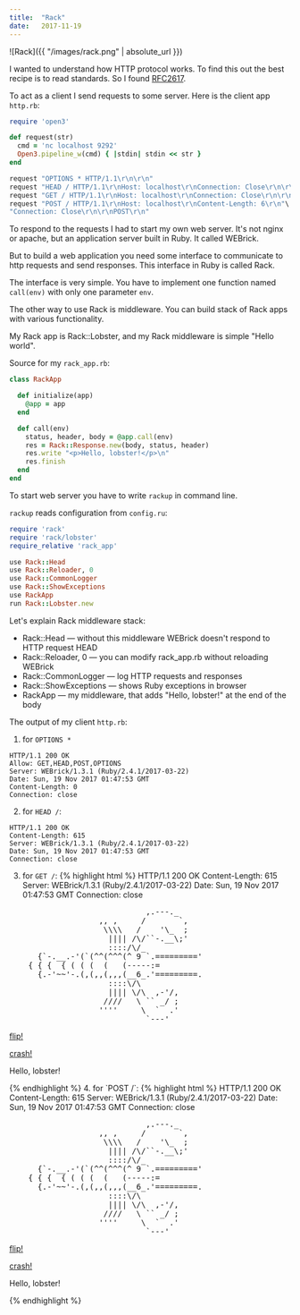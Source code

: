 ```yaml
---
title:  "Rack"
date:   2017-11-19
---
```

![Rack]({{ "/images/rack.png" | absolute_url }})

I wanted to understand how HTTP protocol works.
To find this out the best recipe is to read standards.
So I found [RFC2617][RFC2617].

To act as a client I send requests to some server.
Here is the client app `http.rb`:
```ruby
require 'open3'

def request(str)
  cmd = 'nc localhost 9292'
  Open3.pipeline_w(cmd) { |stdin| stdin << str }
end

request "OPTIONS * HTTP/1.1\r\n\r\n"
request "HEAD / HTTP/1.1\r\nHost: localhost\r\nConnection: Close\r\n\r\n"
request "GET / HTTP/1.1\r\nHost: localhost\r\nConnection: Close\r\n\r\n"
request "POST / HTTP/1.1\r\nHost: localhost\r\nContent-Length: 6\r\n"\
"Connection: Close\r\n\r\nPOST\r\n"
```

To respond to the requests I had to start my own web server.
It's not nginx or apache, but an application server built in Ruby.
It called WEBrick.

But to build a web application you need some interface to communicate to http requests and send responses.
This interface in Ruby is called Rack. 

The interface is very simple.
You have to implement one function named `call(env)` with only one parameter `env`.

The other way to use Rack is middleware. You can build stack of Rack apps with various functionality.

My Rack app is Rack::Lobster, and my Rack middleware is simple "Hello world".

Source for my `rack_app.rb`:
```ruby
class RackApp

  def initialize(app)
    @app = app
  end

  def call(env)
    status, header, body = @app.call(env)
    res = Rack::Response.new(body, status, header)
    res.write "<p>Hello, lobster!</p>\n"
    res.finish
  end
end
```

To start web server you have to write `rackup` in command line.

`rackup` reads configuration from `config.ru`:
```ruby
require 'rack'
require 'rack/lobster'
require_relative 'rack_app'

use Rack::Head
use Rack::Reloader, 0
use Rack::CommonLogger
use Rack::ShowExceptions
use RackApp
run Rack::Lobster.new
```

Let's explain Rack middleware stack:
- Rack::Head — without this middleware WEBrick doesn't respond to HTTP request HEAD
- Rack::Reloader, 0 — you can modify rack_app.rb without reloading WEBrick
- Rack::CommonLogger — log HTTP requests and responses
- Rack::ShowExceptions — shows Ruby exceptions in browser
- RackApp — my middleware, that adds "Hello, lobster!" at the end of the body

The output of my client `http.rb`:
1. for `OPTIONS *`
```
HTTP/1.1 200 OK 
Allow: GET,HEAD,POST,OPTIONS
Server: WEBrick/1.3.1 (Ruby/2.4.1/2017-03-22)
Date: Sun, 19 Nov 2017 01:47:53 GMT
Content-Length: 0
Connection: close
```
2. for `HEAD /`:
```
HTTP/1.1 200 OK 
Content-Length: 615
Server: WEBrick/1.3.1 (Ruby/2.4.1/2017-03-22)
Date: Sun, 19 Nov 2017 01:47:53 GMT
Connection: close
```
3. for `GET /`:
{% highlight html %}
HTTP/1.1 200 OK 
Content-Length: 615
Server: WEBrick/1.3.1 (Ruby/2.4.1/2017-03-22)
Date: Sun, 19 Nov 2017 01:47:53 GMT
Connection: close

<title>Lobstericious!</title><pre>                             ,.---._
                   ,, ,     /       `,
                    \\\\   /    '\_  ;
                     |||| /\/``-.__\;'
                     ::::/\/_
      {`-.__.-'(`(^^(^^^(^ 9 `.========='
    { { {  { ( ( (  (   (-----:=
      {.-'~~'-.(,(,,(,,,(__6_.'=========.
                     ::::\/\
                     |||| \/\  ,-'/,
                    ////   \ `` _/ ;
                   ''''     \  `  .'
                             `---'
</pre><p><a href='?flip=left'>flip!</a></p><p><a href='?flip=crash'>crash!</a></p>
<p>Hello, lobster!</p>
{% endhighlight %}
4. for `POST /`:
{% highlight html %}
HTTP/1.1 200 OK 
Content-Length: 615
Server: WEBrick/1.3.1 (Ruby/2.4.1/2017-03-22)
Date: Sun, 19 Nov 2017 01:47:53 GMT
Connection: close

<title>Lobstericious!</title><pre>                             ,.---._
                   ,, ,     /       `,
                    \\\\   /    '\_  ;
                     |||| /\/``-.__\;'
                     ::::/\/_
      {`-.__.-'(`(^^(^^^(^ 9 `.========='
    { { {  { ( ( (  (   (-----:=
      {.-'~~'-.(,(,,(,,,(__6_.'=========.
                     ::::\/\
                     |||| \/\  ,-'/,
                    ////   \ `` _/ ;
                   ''''     \  `  .'
                             `---'
</pre><p><a href='?flip=left'>flip!</a></p><p><a href='?flip=crash'>crash!</a></p>
<p>Hello, lobster!</p>
{% endhighlight %}

[RFC2617]: http://www.ietf.org/rfc/rfc2616.txt
